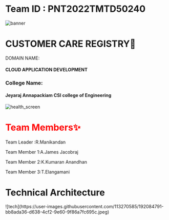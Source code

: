 <h1>Team ID : PNT2022TMTD50240</h1>

![banner](https://user-images.githubusercontent.com/113270585/192084358-c260f16f-c752-410a-a3f7-c3dab526fba8.jpeg)

<h1>CUSTOMER CARE REGISTRY🔖</h1


<h3>DOMAIN NAME:</h3> <h4>CLOUD APPLICATION DEVELOPMENT</h4>

<h3>College Name:</h3> <h4>Jeyaraj Annapackiam CSI college of Engineering</h4>

![health_screen](https://user-images.githubusercontent.com/113270585/191786053-a29ce58d-cb6c-4059-9239-ed4c5829d56d.png)

<h1 style="color:red">Team Members✨</h1>

Team Leader :R.Manikandan

Team Member 1:A.James Jacobraj

Team Member 2:K.Kumaran Anandhan

Team Member 3:T.Elangamani

<h1>Technical Architecture</h1>
![tech](https://user-images.githubusercontent.com/113270585/192084791-bb8ada36-d638-4cf2-9e60-9f86a7fc695c.jpeg)






